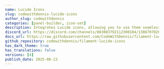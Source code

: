 ```yaml
---
name: Lucide Icons
slug: codewithdennis-lucide-icons
author_slug: codewithdennis
categories: [panel-builder, icon-set]
description: Integrates Lucide icons, allowing you to use them seamlessly across Filament forms, tables, actions, and more.
discord_url: https://discord.com/channels/883083792112300104/1386707026393960478
docs_url: https://raw.githubusercontent.com/CodeWithDennis/filament-lucide-icons/4.x/README.md
github_repository: codewithdennis/filament-lucide-icons
has_dark_theme: true
has_translations: false
versions: [4]
publish_date: 2025-06-23
---
```

